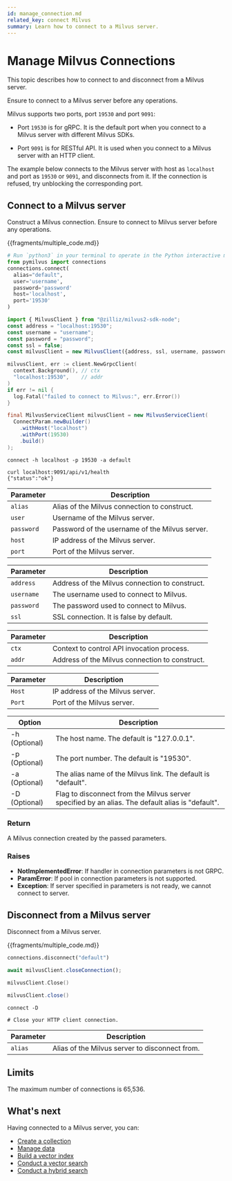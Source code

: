 ```yaml
---
id: manage_connection.md
related_key: connect Milvus
summary: Learn how to connect to a Milvus server.
---
```


# Manage Milvus Connections

This topic describes how to connect to and disconnect from a Milvus server.

<div class="alert note">
  Ensure to connect to a Milvus server before any operations.
</div>

Milvus supports two ports, port `19530` and port `9091`:

- Port `19530` is for gRPC. It is the default port when you connect to a Milvus server with different Milvus SDKs.

- Port `9091` is for RESTful API. It is used when you connect to a Milvus server with an HTTP client.

The example below connects to the Milvus server with host as `localhost` and port as `19530` or `9091`, and disconnects from it. If the connection is refused, try unblocking the corresponding port.

## Connect to a Milvus server

Construct a Milvus connection. Ensure to connect to Milvus server before any operations.

{{fragments/multiple_code.md}}

```python
# Run `python3` in your terminal to operate in the Python interactive mode.
from pymilvus import connections
connections.connect(
  alias="default",
  user='username',
  password='password'
  host='localhost',
  port='19530'
)
```

```javascript
import { MilvusClient } from "@zilliz/milvus2-sdk-node";
const address = "localhost:19530";
const username = "username";
const password = "password";
const ssl = false;
const milvusClient = new MilvusClient({address, ssl, username, password});
```

```go
milvusClient, err := client.NewGrpcClient(
  context.Background(), // ctx
  "localhost:19530",    // addr
)
if err != nil {
  log.Fatal("failed to connect to Milvus:", err.Error())
}
```

```java
final MilvusServiceClient milvusClient = new MilvusServiceClient(
  ConnectParam.newBuilder()
    .withHost("localhost")
    .withPort(19530)
    .build()
);
```

```shell
connect -h localhost -p 19530 -a default
```

```curl
curl localhost:9091/api/v1/health
{"status":"ok"}
```

<table class="language-python">
	<thead>
	<tr>
		<th>Parameter</th>
		<th>Description</th>
	</tr>
	</thead>
	<tbody>
	<tr>
		<td><code>alias</code></td>
		<td>Alias of the Milvus connection to construct.</td>
	</tr>
	<tr>
		<td><code>user</code></td>
		<td>Username of the Milvus server.</td>
	</tr>
	<tr>
		<td><code>password</code></td>
		<td>Password of the username of the Milvus server.</td>
	</tr>
	<tr>
		<td><code>host</code></td>
		<td>IP address of the Milvus server.</td>
	</tr>
	<tr>
		<td><code>port</code></td>
		<td>Port of the Milvus server.</td>
	</tr>
	</tbody>
</table>

<table class="language-javascript">
	<thead>
		<tr>
			<th>Parameter</th>
			<th>Description</th>
		</tr>
	</thead>
	<tbody>
    	<tr>
	    	<td><code>address</code></td>
			<td>Address of the Milvus connection to construct.</td>
		</tr>
    <tr>
	    <td><code>username</code></td>
			<td>The username used to connect to Milvus.</td>
		</tr>
    <tr>
	    <td><code>password</code></td>
			<td>The password used to connect to Milvus.</td>
		</tr>
    <tr>
	    <td><code>ssl</code></td>
			<td>SSL connection. It is false by default.</td>
		</tr>
	</tbody>
</table>

<table class="language-go">
	<thead>
		<tr>
			<th>Parameter</th>
			<th>Description</th>
		</tr>
	</thead>
	<tbody>
    	<tr>
	    	<td><code>ctx</code></td>
			<td>Context to control API invocation process.</td>
		</tr>
		<tr>
	    	<td><code>addr</code></td>
			<td>Address of the Milvus connection to construct.</td>
		</tr>
	</tbody>
</table>

<table class="language-java">
	<thead>
	<tr>
		<th>Parameter</th>
		<th>Description</th>
	</tr>
	</thead>
	<tbody>
	<tr>
		<td><code>Host</code></td>
		<td>IP address of the Milvus server.</td>
	</tr>
	<tr>
		<td><code>Port</code></td>
		<td>Port of the Milvus server.</td>
	</tr>
	</tbody>
</table>

<table class="language-shell">
    <thead>
        <tr>
            <th>Option</th>
            <th>Description</th>
        </tr>
    </thead>
    <tbody>
        <tr>
            <td>-h (Optional)</td>
            <td>The host name. The default is "127.0.0.1".</td>
        </tr>
        <tr>
            <td>-p (Optional)</td>
            <td>The port number. The default is "19530".</td>
        </tr>
        <tr>
            <td>-a (Optional)</td>
            <td>The alias name of the Milvus link. The default is "default".</td>
        </tr>
        <tr>
            <td>-D (Optional)</td>
            <td>Flag to disconnect from the Milvus server specified by an alias. The default alias is "default".</td>
        </tr>
    </tbody>
</table>

<div class="language-python">

### Return

A Milvus connection created by the passed parameters.

### Raises

<ul>
  <li><b>NotImplementedError</b>: If handler in connection parameters is not GRPC.</li>
  <li><b>ParamError</b>: If pool in connection parameters is not supported.</li>
  <li><b>Exception</b>: If server specified in parameters is not ready, we cannot connect to server.</li>
</ul>

</div>

## Disconnect from a Milvus server

Disconnect from a Milvus server.

{{fragments/multiple_code.md}}

```python
connections.disconnect("default")
```

```javascript
await milvusClient.closeConnection();
```

```go
milvusClient.Close()
```

```java
milvusClient.close()
```

```shell
connect -D
```

```curl
# Close your HTTP client connection.
```

<table class="language-python">
	<thead>
	<tr>
		<th>Parameter</th>
		<th>Description</th>
	</tr>
	</thead>
	<tbody>
	<tr>
		<td><code>alias</code></td>
		<td>Alias of the Milvus server to disconnect from.</td>
	</tr>
	</tbody>
</table>

## Limits

The maximum number of connections is 65,536.

## What's next

Having connected to a Milvus server, you can:

- [Create a collection](create_collection.md)
- [Manage data](insert_data.md)
- [Build a vector index](build_index.md)
- [Conduct a vector search](search.md)
- [Conduct a hybrid search](hybridsearch.md)
